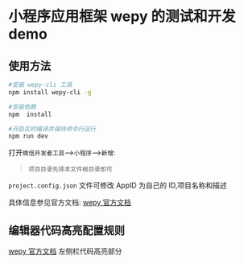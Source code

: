 # 小程序应用框架 wepy 的测试和开发 demo

## 使用方法

```bash shell
#安装 wepy-cli 工具
npm install wepy-cli -g

#安装依赖
npm  install

#开启实时编译并保持命令行运行
npm run dev
```

打开`微信开发者工具`-->`小程序`-->`新增`:

> `项目目录先择本文件根目录即可`

`project.config.json` 文件可修改 AppID 为自己的 ID,项目名称和描述

具体信息参见官方文档:
[wepy 官方文档](https://tencent.github.io/wepy/document.html)

## 编辑器代码高亮配置规则

[wepy 官方文档](https://tencent.github.io/wepy/document.html)
左侧栏代码高亮部分
